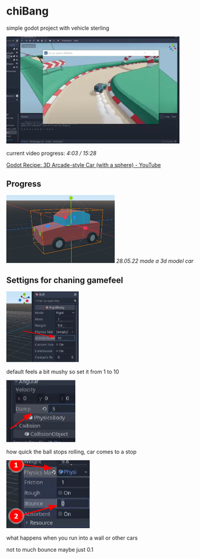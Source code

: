 # chiBang

simple godot project with vehicle sterling

<img src="doc_assets/2022-05-22-06-02-44-image.png" title="" alt="" width="457">

current video progress:  *4:03 / 15:28*

[Godot Recipe: 3D Arcade-style Car (with a sphere) - YouTube](https://youtu.be/LqLchhxMldM?t=244)



## Progress

<img title="" src="doc_assets/2022-05-28-14-01-07-image.png" alt="" width="286" data-align="inline">  *28.05.22 made a 3d model car*



## Settigns for chaning gamefeel

<img src="doc_assets/2022-05-22-06-27-44-image.png" title="" alt="" width="191">

default feels a bit mushy so set it from 1 to 10

![](doc_assets/2022-05-22-06-33-50-image.png)

how quick the ball stops rolling, car comes to a stop

![](doc_assets/2022-05-22-06-35-58-image.png)

what happens when you run into a wall or other cars

not to much bounce maybe just 0.1

